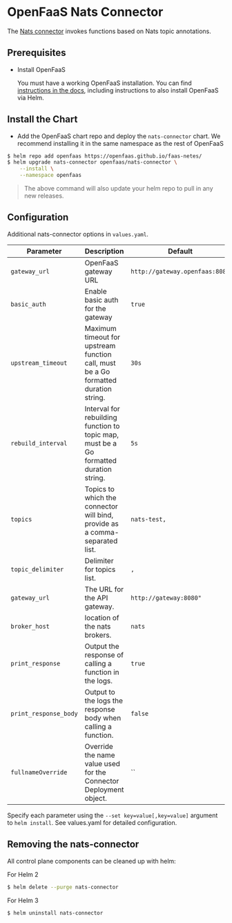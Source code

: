 # OpenFaaS Nats Connector

The [Nats connector](https://github.com/openfaas-incubator/nats-connector) invokes functions based on Nats topic annotations.

## Prerequisites

- Install OpenFaaS

  You must have a working OpenFaaS installation. You can find [instructions in the docs](https://docs.openfaas.com/deployment/kubernetes/#pick-helm-or-yaml-files-for-deployment-a-or-b), including instructions to also install OpenFaaS via Helm.


## Install the Chart

- Add the OpenFaaS chart repo and deploy the `nats-connector` chart. We recommend installing it in the same namespace as the rest of OpenFaaS

```sh
$ helm repo add openfaas https://openfaas.github.io/faas-netes/
$ helm upgrade nats-connector openfaas/nats-connector \
    --install \
    --namespace openfaas
```

> The above command will also update your helm repo to pull in any new releases.

## Configuration

Additional nats-connector options in `values.yaml`.

| Parameter                | Description                                                                            | Default                        |
| ------------------------ | -------------------------------------------------------------------------------------- | ------------------------------ |
| `gateway_url`       | OpenFaaS gateway URL   | `http://gateway.openfaas:8080`                          |
| `basic_auth`       | Enable basic auth for the gateway   | `true`                          |
| `upstream_timeout`       | Maximum timeout for upstream function call, must be a Go formatted duration string.    | `30s`                          |
| `rebuild_interval`       | Interval for rebuilding function to topic map, must be a Go formatted duration string. | `5s`                           |
| `topics`                 | Topics to which the connector will bind, provide as a comma-separated list.            | `nats-test,`                 |
| `topic_delimiter`                 | Delimiter for topics list.            | `,`                 |
| `gateway_url`            | The URL for the API gateway.                                                           | `http://gateway:8080"` |
| `broker_host`            | location of the nats brokers.                                                         | `nats`                        |
| `print_response`         | Output the response of calling a function in the logs.                                 | `true`                         |
| `print_response_body`         | Output to the logs the response body when calling a function.                                 | `false`                         |
| `fullnameOverride`       | Override the name value used for the Connector Deployment object.                      | ``                             |

Specify each parameter using the `--set key=value[,key=value]` argument to `helm install`.
See values.yaml for detailed configuration.

## Removing the nats-connector

All control plane components can be cleaned up with helm:

For Helm 2

```sh
$ helm delete --purge nats-connector
```

For Helm 3

```sh
$ helm uninstall nats-connector
```
